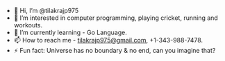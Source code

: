 - 👋 Hi, I’m @tilakrajp975
- 👀 I’m interested in computer programming, playing cricket, running and workouts. 
- 🌱 I’m currently learning - Go Language.
- 📫 How to reach me - tilakrajp975@gmail.com, +1-343-988-7478.
- ⚡ Fun fact: Universe has no boundary & no end, can you imagine that? 

<!---
tilakrajp975/tilakrajp975 is a ✨ special ✨ repository because its `README.md` (this file) appears on your GitHub profile.
You can click the Preview link to take a look at your changes.
--->
